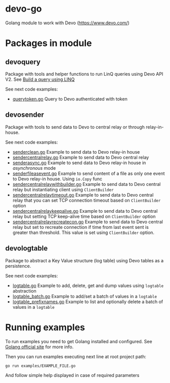 # devo-go
Golang module to work with Devo (https://www.devo.com/)

# Packages in module

## devoquery

Package with tools and helper functions to run LinQ queries using Devo API V2. See [Build a query using LINQ](https://docs.devo.com/confluence/ndt/searching-data/building-a-query/build-a-query-using-linq)

See next code examples:
* [querytoken.go](./examples/querytoken.go) Query to Devo authenticated with token

## devosender

Package with tools to send data to Devo to central relay or through relay-in-house.

See next code examples:
* [senderclean.go](./examples/senderclean.go) Example to send data to Devo relay-in house
* [sendercentralrelay.go](./examples/sendercentralrelay.go) Example to send data to Devo central relay
* [senderasync.go](./examples/senderasync.go) Example to send data to Devo relay-in house in _asynchronous_ mode
* [senderfileasevent.go](./examples/senderfileasevent.go) Example to send content of a file as only one event to Devo relay-in house. Using `io.Copy` func
* [sendercentralrelaywithbuilder.go](./examples/sendercentralrelaywithbuilder.go) Example to send data to Devo central relay but instantiating client using `ClientBuilder`
* [sendercentralrelaytimeout.go](./examples/sendercentralrelaytimeout.go) Example to send data to Devo central relay that you can set TCP connection timeout based on `ClientBuilder` option
* [sendercentralrelaykeepalive.go](./examples/sendercentralrelaykeepalive.go) Example to send data to Devo central relay but setting TCP keep-alive time based on `ClientBuilder` option
* [sendercentralrelayrecreatecon.go](./examples/sendercentralrelayrecreatecon.go) Example to send data to Devo central relay but set to recreate connection if time from last event sent is greater than threshold. This value is set using `ClientBuilder` option.

## devologtable

Package to abstract a Key Value structure (log table) using Devo tables as a persistence.

See next code examples:
* [logtable.go](./examples/logtable.go) Example to add, delete, get and dump values using `logtable` abstraction
* [logtable_batch.go](./examples/logtable_batch.go) Example to add/set a batch of values in a `logtable`
* [logtable_prefixnames.go](./examples/logtable_prefixnames.go) Example to list and optionally delete a batch of values in a `logtable`

# Running examples

To run examples you need to get Golang installed and configured. See [Golang official site](https://golang.org/) for more info.

Then you can run examples executing next line at root project path:
```bash
go run examples/EXAMPLE_FILE.go
```

And follow simple help displayed in case of required parameters
